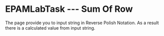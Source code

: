 # EPAMLabTask --- Sum Of Row

The page provide you to input string in Reverse Polish Notation. As a result there is a calculated value from input string.
